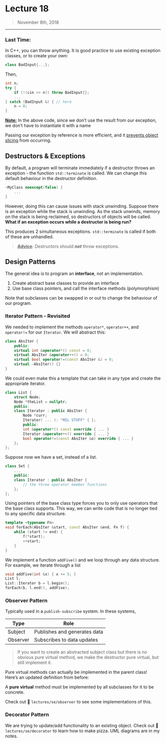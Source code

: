 # Lecture 18

> November 8th, 2018

---

### Last Time:

In C++, you can throw anything. It is good practice to use existing exception classes, or to create your own:

```c++
class BadInput{...};
```

Then,

```c++
int n;
try {
    if (!(cin >> n)) throw BadInput{};
    ...
} catch (BadInput &) { // here
	n = 0;
}
```

**<u>Note:</u>** In the above code, since we don’t use the result from our exception, we don’t have to instantiate it with a name

Passing our exception by reference is more efficient, and it <u>prevents object slicing</u> from occurring. 

## Destructors & Exceptions

By default, a program will terminate immediately if a destructor throws an exception - the function `std::terminate` is called. We can change this default behaviour in the destructor definition.

```c++
~MyClass noexcept(false) {
    ...
}
```

However, doing this can cause issues with stack unwinding. Suppose there is an exception while the stack is unwinding. As the stack unwinds, memory on the stack is being reclaimed, so destructors of objects will be called. **What if an exception occurs while a destructor is being run?**

This produces 2 simultaneous exceptions. `std::terminate` is called if both of these are unhandled. 

> **<u>Advice</u>**: Destructors should ***not*** throw exceptions.

## Design Patterns

The general idea is to program an **interface**, not an implementation.

1. Create abstract base classes to provide an interface
2. Use base class pointers, and call the interface methods (polymorphism)

Note that subclasses can be swapped in or out to change the behaviour of our program.

### Iterator Pattern - Revisited

We needed to implement the methods `operator*`, `operator++`, and `operator!=` for our `Iterator`. We will abstract this:

```c++
class AbsIter {
    public:
    virtual int &operator*() const = 0;
    virtual AbsIter &operator++() = 0;
    virtual bool operator!=(const AbsIter &) = 0;
    virtual ~AbsIter() {}
}
```

We could even make this a template that can take in any type and create the appropriate iterator. 

```c++
class List {
    struct Node;
    Node *theList = nullptr;
    public:
    class Iterator : public AbsIter {
        Node *curr;
        Iterator( ... ): "MIL STUFF" { };
        public:
        int &operator*() const override { ... }
        Iterator &operator++() override { ... }
        bool operator!=(const AbsIter &o) override { ... }
    };
};
```

Suppose now we have a set, instead of a list.

```c++
class Set {
    ...
    public:
    class Iterator : public AbsIter {
        // the three operator member functions
    };
};
```

Using pointers of the base class type forces you to only use operators that the base class supports. This way, we can write code that is no longer tied to any specific data structure. 

```c++
template <typename Fn>
void forEach(AbsIter &start, const AbsIter &end, Fn f) {
    while (start != end) {
        f(*start);
        ++start;
    }
}
```

We implement a function `addFive()` and we loop through any data structure. For example, we iterate through a list

```c++
void addFive(int &x) { x += 5; }
List l;
List::Iterator b = l.begin();
forEach(b, l.end(), addFive);
```

### Observer Pattern

Typically used in a `publish-subscribe` system. In these systems,

| Type     | Role                         |
| -------- | ---------------------------- |
| Subject  | Publishes and generates data |
| Observer | Subscribes to data updates   |

> If you want to create an abstracted subject class but there is no obvious pure virtual method, we make the destructor pure virtual, but still implement it.

Pure virtual methods can actually be implemented in the parent class! Here’s an updated definition from before:

A **pure virtual** method must be implemented by all subclasses for it to be concrete. 

Check out :file_folder: `lectures/se/observer` to see some implementations of this.

### Decorator Pattern

We are trying to update/add functionality to an existing object. Check out :file_folder: `lectures/se/decorator` to learn how to make pizza. UML diagrams are in my notes. 